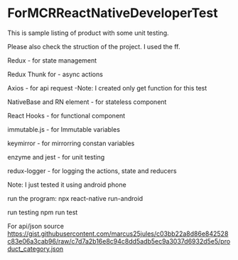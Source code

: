 ForMCRReactNativeDeveloperTest
==============================

This is sample listing of product with some unit testing.

Please also check the struction of the project. I used the ff.

Redux - for state management

Redux Thunk for - async actions

Axios - for api request -Note: I created only get function for this test

NativeBase and RN element - for stateless component

React Hooks - for functional component

immutable.js - for Immutable variables

keymirror - for mirrorring constan variables

enzyme and jest - for unit testing

redux-logger - for logging the actions, state and reducers

Note: I just tested it using android phone

run the program: npx react-native run-android

run testing npm run test

For api/json source https://gist.githubusercontent.com/marcus25jules/c03bb22a8d86e842528c83e06a3cab96/raw/c7d7a2b16e8c94c8dd5adb5ec9a3037d6932d5e5/product_category.json
